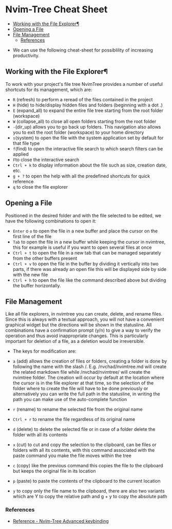 # Nvim-Tree Cheat Sheet

<!-- vim-markdown-toc GitLab -->

* [Working with the File Explorer¶](#working-with-the-file-explorer)
* [Opening a File](#opening-a-file)
* [File Management](#file-management)
    * [References](#references)

<!-- vim-markdown-toc -->

- We can use the following cheat-sheet for possiblility of increasing
  productivity.

## Working with the File Explorer¶

To work with your project's file tree NvimTree provides a number of useful
shortcuts for its management, which are:

- `R` (refresh) to perform a reread of the files contained in the project
- `H` (hide) to hide/display hidden files and folders (beginning with a dot .)
- `E` (expand_all) to expand the entire file tree starting from the root folder (workspace)
- `W` (collapse_all) to close all open folders starting from the root folder
- `-`(dir_up) allows you to go back up folders. This navigation also allows you to exit the root folder (workspace) to your home directory
- `s`(system) to open the file with the system application set by default for that file type
- `f`(find) to open the interactive file search to which search filters can be applied
- `F`to close the interactive search
- `Ctrl + k` to display information about the file such as size, creation date, etc.
- `g + ?` to open the help with all the predefined shortcuts for quick reference
- `q` to close the file explorer

## Opening a File

Positioned in the desired folder and with the file selected to be edited, we
have the following combinations to open it:

- `Enter` o `o` to open the file in a new buffer and place the cursor on the
  first line of the file
- `Tab` to open the file in a new buffer while keeping the cursor in nvimtree,
  this for example is useful if you want to open several files at once
- `Ctrl + t` to open the file in a new tab that can be managed separately from
  the other buffers present
- `Ctrl + v` to open the file in the buffer by dividing it vertically into two
  parts, if there was already an open file this will be displayed side by side
  with the new file
- `Ctrl + h` to open the file like the command described above but dividing
  the buffer horizontally.

## File Management

Like all file explorers, in nvimtree you can create, delete, and rename files.
Since this is always with a textual approach, you will not have a convenient
graphical widget but the directions will be shown in the statusline. All
combinations have a confirmation prompt (y/n) to give a way to verify the
operation and thus avoid inappropriate changes. This is particularly important
for deletion of a file, as a deletion would be irreversible.

- The keys for modification are:

- `a` (add) allows the creation of files or folders, creating a folder is done
  by following the name with the slash /. E.g. /nvchad/nvimtree.md will create
  the related markdown file while /nvchad/nvimtree/ will create the nvimtree
  folder. The creation will occur by default at the location where the cursor
  is in the file explorer at that time, so the selection of the folder where to
  create the file will have to be done previously or alternatively you can
  write the full path in the statusline, in writing the path you can make use
  of the auto-complete function
- `r` (rename) to rename the selected file from the original name
- `Ctrl + r` to rename the file regardless of its original name
- `d` (delete) to delete the selected file or in case of a folder delete the
  folder with all its contents
- `x` (cut) to cut and copy the selection to the clipboard, can be files or
  folders with all its contents, with this command associated with the paste
  command you make the file moves within the tree
- `c` (copy) like the previous command this copies the file to the clipboard
  but keeps the original file in its location
- `p` (paste) to paste the contents of the clipboard to the current location
- `y` to copy only the file name to the clipboard, there are also two variants
  which are Y to copy the relative path and g + y to copy the absolute path

### References

- [Reference - Nvim-Tree Advanced keybinding ](https://docs.rockylinux.org/books/nvchad/nvchad_ui/nvimtree/)
